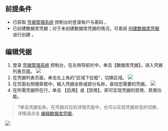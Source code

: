 ## 前提条件
- 已获取 [凭据管理系统](https://console.cloud.tencent.com/ssm) 控制台的登录账户与密码 。
- 已创建数据库凭据；对于未创建数据库凭据的情况，可查阅 [创建数据库凭据](https://cloud.tencent.com/document/product/1140/57648) 进行创建 。

## 编辑凭据
1. 登录  [凭据管理系统](https://console.cloud.tencent.com/ssm)   控制台，在左侧导航栏中，单击【数据库凭据】，进入凭据列表页面。
 ![](https://main.qcloudimg.com/raw/4e0de6e1f664c2c4f2631eff268ac573.png)
2. 在凭据列表页面，单击左上角的“区域下拉框”，切换区域。
     ![](https://main.qcloudimg.com/raw/d3f80a7d697c2b18f17f46c46a693d4e.png)
3. 在页面右侧搜索框中，输入凭据全称或部分名称，查找您需要的凭据。
     ![](https://main.qcloudimg.com/raw/1f10ee61a61a60bd0a0f7699edf695ec.png)
4. 在所需凭据所在行，单击 【启用】或【禁用】，即可实现凭据的禁用、禁用功能。
>?单击凭据名称，在凭据对应的详情页面中，也可以实现凭据状态的切换，详情请点击 [编辑数据库凭据](https://cloud.tencent.com/document/product/#enable_disable_secret)。
>
![](https://main.qcloudimg.com/raw/69c73da748647c2df8db9623f4e70965.png)

